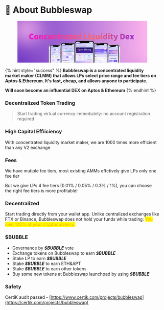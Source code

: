# 🌊 About Bubbleswap

<figure><img src=".gitbook/assets/cdf610f68cc4ed0b2cfd689ea9ed70f.png" alt=""><figcaption></figcaption></figure>



{% hint style="success" %}
**Bubbleswap is a concentrated liquidity market maker (CLMM) that allows LPs select price range and fee tiers on Aptos & Ethereum. It's fast, cheap, and allows anyone to participate.**

**Will soon become an influential DEX on Aptos & Ethereum**
{% endhint %}

### Decentralized Token Trading

> Start trading virtual currency immediately: no account registration required

### High Capital Effiiciency <a href="#capital-efficiency" id="capital-efficiency"></a>

With concentrated liquidity market maker, we are 1000 times more efficient than any V2 exchange&#x20;

### Fees <a href="#fees" id="fees"></a>

We have mutiple fee tiers, most existing AMMs effctively give LPs only one fee tier

But we give LPs 4 fee tiers (0.01% / 0.05% / 0.3% / 1%), you can choose the right fee tiers is more profitable!

### Decentralized

Start trading directly from your wallet app. Unlike centralized exchanges like FTX or Binance, Bubbleswap does not hold your funds while trading: <mark style="color:orange;">You own 100% of your cryptocurrency.</mark>

### $BUBBLE <a href="#usdbubble" id="usdbubble"></a>

* Governance by _**$BUBBLE**_ vote
* Exchange tokens on Bubbleswap to earn _**$BUBBLE**_
* Stake LP to earn _**$BUBBLE**_
* Stake _**$BUBBLE**_ to earn ETH\&APT
* Stake _**$BUBBLE**_ to earn other tokens
* Buy some new tokens at Bubbleswap launchpad by using _**$BUBBLE**_

### Safety

CertiK audit passed - [https://www.certik.com/projects/bubbleswap](https://certik.com/projects/bubbleswap)
